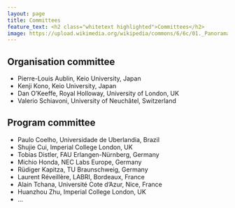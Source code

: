 ```yaml
---
layout: page
title: Committees
feature_text: <h2 class="whitetext highlighted">Committees</h2>
image: https://upload.wikimedia.org/wikipedia/commons/6/6c/01._Panorama_de_Lyon_pris_depuis_le_toit_de_la_Basilique_de_Fourvi%C3%A8re.jpg 
---
```


## Organisation committee

- Pierre-Louis Aublin, Keio University, Japan
- Kenji Kono, Keio University, Japan
- Dan O’Keeffe, Royal Holloway, University of London, UK
- Valerio Schiavoni, University of Neuchâtel, Switzerland

## Program committee

- Paulo Coelho, Universidade de Uberlandia, Brazil    
- Shujie Cui, Imperial College London, UK        
- Tobias Distler, FAU Erlangen-Nürnberg, Germany    
- Michio Honda, NEC Labs Europe, Germany        
- Rüdiger Kapitza, TU Braunschweig, Germany        
- Laurent Réveillère, LABRI, Bordeaux, France        
- Alain Tchana, Université Cote d’Azur, Nice, France     
- Huanzhou Zhu, Imperial College London, UK        
- ...

